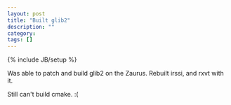 ```yaml
---
layout: post
title: "Built glib2"
description: ""
category: 
tags: []
---
```

{% include JB/setup %}

Was able to patch and build glib2 on the Zaurus.  Rebuilt irssi, and rxvt with it.

Still can't build cmake. :(
